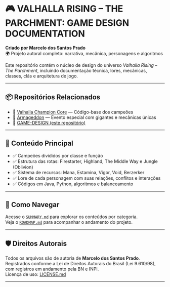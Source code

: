 # 🎮 VALHALLA RISING – THE PARCHMENT: GAME DESIGN DOCUMENTATION

**Criado por Marcelo dos Santos Prado**  
🌍 Projeto autoral completo: narrativa, mecânica, personagens e algoritmos

Este repositório contém o núcleo de design do universo *Valhalla Rising – The Parchment*, incluindo documentação técnica, lores, mecânicas, classes, clãs e arquitetura de jogo.

---

## 📦 Repositórios Relacionados

- 🔗 [Valhalla Champion Core](https://github.com/ValhallaRising1974/valhalla-champion-core) — Código-base dos campeões
- 🔗 [Armageddon](https://github.com/ValhallaRising1974/Armageddon) — Evento especial com gigantes e mecânicas únicas
- 🔗 [GAME-DESIGN (este repositório)](https://github.com/ValhallaRising1974/GAME-DESIGN)

---

## 📘 Conteúdo Principal

- ✅ Campeões divididos por classe e função
- ✅ Estrutura das rotas: Firestarter, Highland, The Middle Way e Jungle (Oblivion)
- ✅ Sistema de recursos: Mana, Estamina, Vigor, Void, Berzerker
- ✅ Lore de cada personagem com suas relações, conflitos e interações
- ✅ Códigos em Java, Python, algoritmos e balanceamento

---

## 🧭 Como Navegar

Acesse o [`SUMMARY.md`](./SUMMARY.md) para explorar os conteúdos por categoria.  
Veja o [`ROADMAP.md`](./ROADMAP.md) para acompanhar o andamento do projeto.

---

## 🛡️ Direitos Autorais

Todos os arquivos são de autoria de **Marcelo dos Santos Prado**.  
Registrados conforme a Lei de Direitos Autorais do Brasil (Lei 9.610/98), com registros em andamento pela BN e INPI.  
Licença de uso: [LICENSE.md](./LICENSE.md)

---
